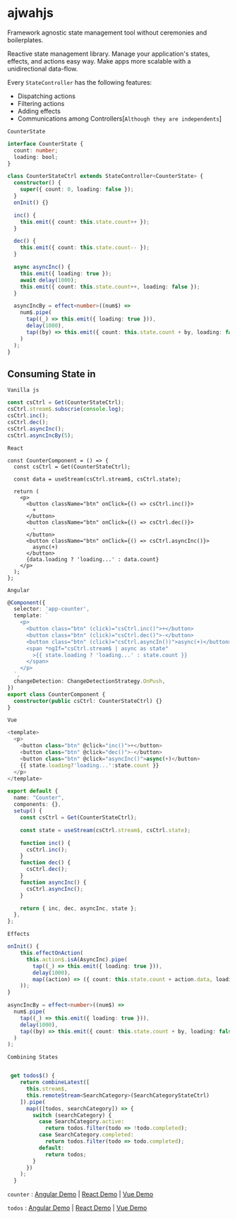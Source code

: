 # ajwahjs

Framework agnostic state management tool without ceremonies and boilerplates.

Reactive state management library. Manage your application's states, effects, and actions easy way. Make apps more scalable with a unidirectional data-flow.

Every `StateController` has the following features:

- Dispatching actions
- Filtering actions
- Adding effects
- Communications among Controllers[`Although they are independents`]

`CounterState`

```ts
interface CounterState {
  count: number;
  loading: bool;
}

class CounterStateCtrl extends StateController<CounterState> {
  constructor() {
    super({ count: 0, loading: false });
  }
  onInit() {}

  inc() {
    this.emit({ count: this.state.count++ });
  }

  dec() {
    this.emit({ count: this.state.count-- });
  }

  async asyncInc() {
    this.emit({ loading: true });
    await delay(1000);
    this.emit({ count: this.state.count++, loading: false });
  }

  asyncIncBy = effect<number>((num$) =>
    num$.pipe(
      tap((_) => this.emit({ loading: true })),
      delay(1000),
      tap((by) => this.emit({ count: this.state.count + by, loading: false }))
    )
  );
}
```

## Consuming State in

`Vanilla js`

```ts
const csCtrl = Get(CounterStateCtrl);
csCtrl.stream$.subscrie(console.log);
csCtrl.inc();
csCtrl.dec();
csCtrl.asyncInc();
csCtrl.asyncIncBy(5);
```

`React`

```tsx
const CounterComponent = () => {
  const csCtrl = Get(CounterStateCtrl);

  const data = useStream(csCtrl.stream$, csCtrl.state);

  return (
    <p>
      <button className="btn" onClick={() => csCtrl.inc()}>
        +
      </button>
      <button className="btn" onClick={() => csCtrl.dec()}>
        -
      </button>
      <button className="btn" onClick={() => csCtrl.asyncInc()}>
        async(+)
      </button>
      {data.loading ? 'loading...' : data.count}
    </p>
  );
};
```

`Angular`

```ts
@Component({
  selector: 'app-counter',
  template: `
    <p>
      <button class="btn" (click)="csCtrl.inc()">+</button>
      <button class="btn" (click)="csCtrl.dec()">-</button>
      <button class="btn" (click)="csCtrl.asyncIn())">async(+)</button>
      <span *ngIf="csCtrl.stream$ | async as state"
        >{{ state.loading ? 'loading...' : state.count }}
      </span>
    </p>
  `,
  changeDetection: ChangeDetectionStrategy.OnPush,
})
export class CounterComponent {
  constructor(public csCtrl: CounterStateCtrl) {}
}
```

`Vue`

```ts
<template>
  <p>
    <button class="btn" @click="inc()">+</button>
    <button class="btn" @click="dec()">-</button>
    <button class="btn" @click="asyncInc()">async(+)</button>
    {{ state.loading?'loading...':state.count }}
  </p>
</template>

export default {
  name: "Counter",
  components: {},
  setup() {
    const csCtrl = Get(CounterStateCtrl);

    const state = useStream(csCtrl.stream$, csCtrl.state);

    function inc() {
      csCtrl.inc();
    }
    function dec() {
      csCtrl.dec();
    }
    function asyncInc() {
      csCtrl.asyncInc();
    }

    return { inc, dec, asyncInc, state };
  },
};
```

`Effects`

```ts
onInit() {
    this.effectOnAction(
      this.action$.isA(AsyncInc).pipe(
        tap((_) => this.emit({ loading: true })),
        delay(1000),
        map((action) => ({ count: this.state.count + action.data, loading: false  }))
    ));
}

asyncIncBy = effect<number>((num$) =>
  num$.pipe(
    tap((_) => this.emit({ loading: true })),
    delay(1000),
    tap((by) => this.emit({ count: this.state.count + by, loading: false }))
  )
);

```

`Combining States`

```ts

 get todos$() {
    return combineLatest([
      this.stream$,
      this.remoteStream<SearchCategory>(SearchCategoryStateCtrl)
    ]).pipe(
      map(([todos, searchCategory]) => {
        switch (searchCategory) {
          case SearchCategory.active:
            return todos.filter(todo => !todo.completed);
          case SearchCategory.completed:
            return todos.filter(todo => todo.completed);
          default:
            return todos;
        }
      })
    );
  }
```

`counter` : [Angular Demo](https://stackblitz.com/edit/angular-ajwah-counter?file=src%2Fapp%2Fapp.component.ts) | [React Demo](https://stackblitz.com/edit/react-ajwah-counter?file=index.tsx) | [Vue Demo](https://stackblitz.com/edit/vue-ajwah-counter?file=src%2FApp.vue)

`todos` : [Angular Demo](https://stackblitz.com/edit/angular-ajwah-test?file=src%2Fapp%2Fapp.component.ts) | [React Demo](https://stackblitz.com/edit/react-ts-cb9zfa?file=index.tsx) | [Vue Demo](https://stackblitz.com/edit/vue-ajwah-store?file=src%2FApp.vue)
